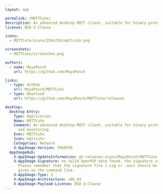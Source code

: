 ```yaml
---
layout: app

permalink: /MQTTCute/
description: An advanced desktop MQTT client, suitable for binary protocol development and monitoring
license: BSD-3-Clause

icons:
  - MQTTCute/icons/256x256/mqttcute.png

screenshots:
  - MQTTCute/screenshot.png

authors:
  - name: MayaPosch
    url: https://github.com/MayaPosch

links:
  - type: GitHub
    url: MayaPosch/MQTTCute
  - type: Download
    url: https://github.com/MayaPosch/MQTTCute/releases

desktop:
  Desktop Entry:
    Type: Application
    Name: MQTTCute
    Comment: An advanced desktop MQTT client, suitable for binary protocol development
      and monitoring
    Exec: MQTTCute
    Icon: mqttcute
    Categories: Network
    X-AppImage-Version: f060f99
  AppImageHub:
    X-AppImage-UpdateInformation: gh-releases-zsync|MayaPosch|MQTTCute|continuous|MQTTCute*-x86_64.AppImage.zsync
    X-AppImage-Signature: no valid OpenPGP data found. the signature could not be verified.
      Please remember that the signature file (.sig or .asc) should be the first file
      given on the command line.
    X-AppImage-Type: 2
    X-AppImage-Architecture: x86_64
    X-AppImage-Payload-License: BSD-3-Clause
---
```

